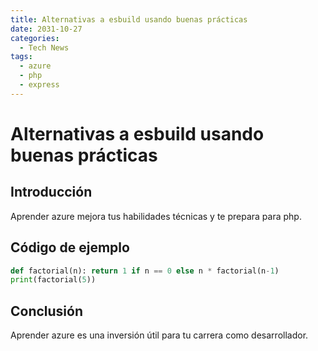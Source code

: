 ```yaml
---
title: Alternativas a esbuild usando buenas prácticas
date: 2031-10-27
categories:
  - Tech News
tags:
  - azure
  - php
  - express
---
```


# Alternativas a esbuild usando buenas prácticas

## Introducción

Aprender azure mejora tus habilidades técnicas y te prepara para php.

## Código de ejemplo

```python
def factorial(n): return 1 if n == 0 else n * factorial(n-1)
print(factorial(5))
```

## Conclusión

Aprender azure es una inversión útil para tu carrera como desarrollador.